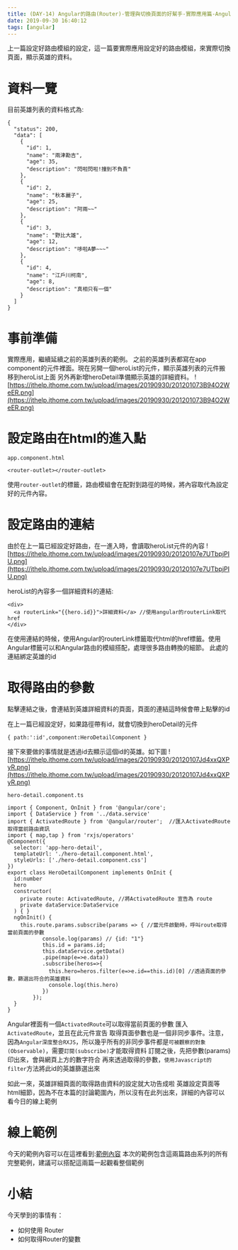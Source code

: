 ```yaml
---
title: (DAY-14) Angular的路由(Router)-管理與切換頁面的好幫手-實際應用篇-Angular 與 Nestjs 共舞
date: 2019-09-30 16:40:12
tags: [angular]
---
```

上一篇設定好路由模組的設定，這一篇要實際應用設定好的路由模組，來實際切換頁面，顯示英雄的資料。
# 資料一覽
目前英雄列表的資料格式為:
```
{
  "status": 200,
  "data": [
    {
      "id": 1,
      "name": "兩津勘吉",
      "age": 35,
      "description": "閃啦閃啦!撞到不負責"
    },
    {
      "id": 2,
      "name": "秋本麗子",
      "age": 25,
      "description": "阿兩~~"
    },
    {
      "id": 3,
      "name": "野比大雄",
      "age": 12,
      "description": "哆啦A夢~~~"
    },
    {
      "id": 4,
      "name": "江戶川柯南",
      "age": 8,
      "description": "真相只有一個"
    }
  ]
}
```
# 事前準備
實際應用，繼續延續之前的英雄列表的範例。
之前的英雄列表都寫在app component的元件裡面。現在另開一個heroList的元件，顯示英雄列表的元件搬移到heroList上面
另外再新增heroDetail準備顯示英雄的詳細資料。
![https://ithelp.ithome.com.tw/upload/images/20190930/201201073B94O2WeER.png](https://ithelp.ithome.com.tw/upload/images/20190930/201201073B94O2WeER.png)


# 設定路由在html的進入點
`app.component.html`
```
<router-outlet></router-outlet>
```
使用`router-outlet`的標籤，路由模組會在配對到路徑的時候，將內容取代為設定好的元件內容。

# 設定路由的連結
由於在上一篇已經設定好路由，在一進入時，會讀取heroList元件的內容
![https://ithelp.ithome.com.tw/upload/images/20190930/20120107e7UTbpjPIU.png](https://ithelp.ithome.com.tw/upload/images/20190930/20120107e7UTbpjPIU.png)


heroList的內容多一個詳細資料的連結:
```
<div>
  <a routerLink="{{hero.id}}">詳細資料</a> //使用angular的routerLink取代href
</div>
```
在使用連結的時候，使用Angular的routerLink標籤取代html的href標籤。使用Angular標籤可以和Angular路由的模組搭配，處理很多路由轉換的細節。
此處的連結綁定英雄的id

# 取得路由的參數
點擊連結之後，會連結到英雄詳細資料的頁面，頁面的連結這時候會帶上點擊的id

在上一篇已經設定好，如果路徑帶有id，就會切換到heroDetail的元件
```
{ path:':id',component:HeroDetailComponent }
```
接下來要做的事情就是透過id去顯示這個id的英雄。如下圖
![https://ithelp.ithome.com.tw/upload/images/20190930/20120107Jd4xxQXPyR.png](https://ithelp.ithome.com.tw/upload/images/20190930/20120107Jd4xxQXPyR.png)

`hero-detail.component.ts`
```
import { Component, OnInit } from '@angular/core';
import { DataService } from '../data.service' 
import { ActivatedRoute } from '@angular/router';  //匯入ActivatedRoute 取得當前路由資訊
import { map,tap } from 'rxjs/operators'
@Component({
  selector: 'app-hero-detail',
  templateUrl: './hero-detail.component.html',
  styleUrls: ['./hero-detail.component.css']
})
export class HeroDetailComponent implements OnInit {
  id:number
  hero
  constructor(
    private route: ActivatedRoute, //將ActivatedRoute 宣告為 route
    private dataService:DataService
  ) { }
  ngOnInit() {
    this.route.params.subscribe(params => { //當元件啟動時，呼叫route取得當前頁面的參數
           console.log(params) // {id: "1"}
           this.id = params.id;
           this.dataService.getData()
           .pipe(map(e=>e.data))
           .subscribe(heros=>{
             this.hero=heros.filter(e=>e.id==this.id)[0] //透過頁面的參數，篩選出符合的英雄資料
             console.log(this.hero)
           })
        });
  }
}
```
Angular裡面有一個`ActivatedRoute`可以取得當前頁面的參數
匯入`ActivatedRoute`，並且在此元件宣告
取得頁面參數也是一個非同步事件。注意，因為`Angular深度整合RXJS`，所以幾乎所有的非同步事件都是`可被觀察的對象(Observable)`，需要`訂閱(subscribe)`才能取得資料
訂閱之後，先把參數(params)印出來，會與網頁上方的數字符合
再來透過取得的參數，`使用Javascript的filter`方法將此id的英雄篩選出來

如此一來，英雄詳細頁面的取得路由資料的設定就大功告成啦
英雄設定頁面等html細節，因為不在本篇的討論範圍內，所以沒有在此列出來，詳細的內容可以看今日的線上範例

# 線上範例
今天的範例內容可以在這裡看到:[範例內容](https://stackblitz.com/edit/angular-iron-jason-d13?file=src%2Fapp%2Fhero-detail%2Fhero-detail.component.ts)
本次的範例包含這兩篇路由系列的所有完整範例，建議可以搭配這兩篇一起觀看整個範例

# 小結
今天學到的事情有：
- 如何使用 Router
- 如何取得Router的變數

